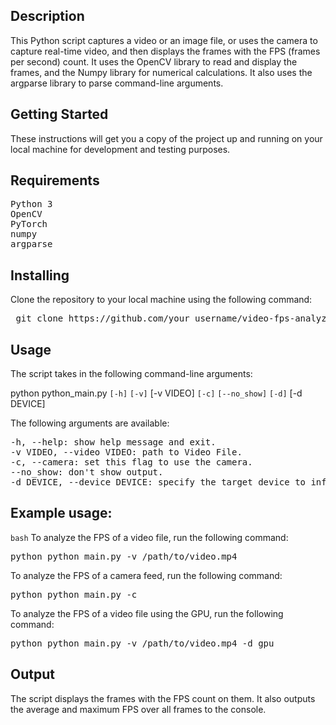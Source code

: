 ## Description
This Python script captures a video or an image file, or uses the camera to capture real-time video, and then displays the frames with the FPS (frames per second) count. It uses the OpenCV library to read and display the frames, and the Numpy library for numerical calculations. It also uses the argparse library to parse command-line arguments.

## Getting Started
These instructions will get you a copy of the project up and running on your local machine for development and testing purposes.

## Requirements
<pre>Python 3
OpenCV
PyTorch
numpy
argparse</pre>

## Installing
Clone the repository to your local machine using the following command:

<pre> git clone https://github.com/your_username/video-fps-analyzer.git </pre>

## Usage
The script takes in the following command-line arguments:

python python_main.py `[-h]` `[-v]` [-v VIDEO] `[-c]` `[--no_show]` `[-d]` [-d DEVICE]

The following arguments are available:
<pre>
-h, --help: show help message and exit.
-v VIDEO, --video VIDEO: path to Video File.
-c, --camera: set this flag to use the camera.
--no_show: don't show output.
-d DEVICE, --device DEVICE: specify the target device to infer on; CPU or GPU. Suitable plugin for the device specified.</pre>

## Example usage:
`bash`
To analyze the FPS of a video file, run the following command:
<pre>python python_main.py -v /path/to/video.mp4</pre>

To analyze the FPS of a camera feed, run the following command:
<pre>python python_main.py -c</pre>

To analyze the FPS of a video file using the GPU, run the following command:
<pre>python python_main.py -v /path/to/video.mp4 -d gpu</pre>


## Output
The script displays the frames with the FPS count on them. It also outputs the average and maximum FPS over all frames to the console.

